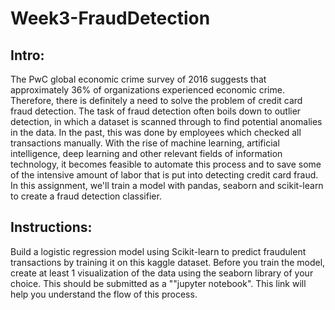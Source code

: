 # Week3-FraudDetection

## Intro:

The PwC global economic crime survey of 2016 suggests that approximately 36% of organizations experienced economic crime. Therefore, there is definitely a need to solve the problem of credit card fraud detection. The task of fraud detection often boils down to outlier detection, in which a dataset is scanned through to find potential anomalies in the data. In the past, this was done by employees  which checked all transactions manually. With the rise of machine learning, artificial intelligence, deep learning and other relevant fields of information technology, it becomes feasible to automate this process and to save some of the intensive amount of labor that is put into detecting credit card fraud. In this assignment, we'll train a model with pandas, seaborn and scikit-learn to create a fraud detection classifier.

## Instructions:

Build a logistic regression model using Scikit-learn to predict fraudulent transactions by training it on this kaggle dataset. Before you train the model, create at least 1 visualization of the data using the seaborn library of your choice. This should be submitted as a ""jupyter notebook". This link will help you understand the flow of this process.
